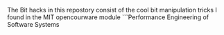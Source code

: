 The Bit hacks in this repostory consist of the cool bit manipulation tricks I found in the MIT opencourware module ```Performance Engineering of Software Systems
```. Having shifted my focus from C lang for the better part of the last few years due to the demands of my daily job, I say this is a nice refresher and an extension of my memory of bit manipulations for perfomant software ;)

